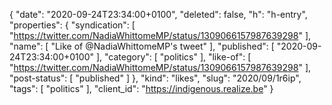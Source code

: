 {
  "date": "2020-09-24T23:34:00+0100",
  "deleted": false,
  "h": "h-entry",
  "properties": {
    "syndication": [
      "https://twitter.com/NadiaWhittomeMP/status/1309066157987639298"
    ],
    "name": [
      "Like of @NadiaWhittomeMP's tweet"
    ],
    "published": [
      "2020-09-24T23:34:00+0100"
    ],
    "category": [
      "politics"
    ],
    "like-of": [
      "https://twitter.com/NadiaWhittomeMP/status/1309066157987639298"
    ],
    "post-status": [
      "published"
    ]
  },
  "kind": "likes",
  "slug": "2020/09/1r6ip",
  "tags": [
    "politics"
  ],
  "client_id": "https://indigenous.realize.be"
}
